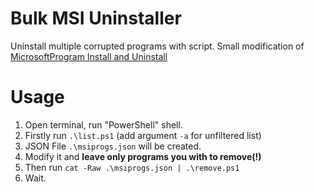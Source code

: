 # Bulk MSI Uninstaller

Uninstall multiple corrupted programs with script. Small modification of [MicrosoftProgram Install and Uninstall](https://support.microsoft.com/en-au/topic/fix-problems-that-block-programs-from-being-installed-or-removed-cca7d1b6-65a9-3d98-426b-e9f927e1eb4d)

# Usage

1. Open terminal, run "PowerShell" shell.
2. Firstly run `.\list.ps1` (add argument `-a` for unfiltered list)
3. JSON File `.\msiprogs.json` will be created.
4. Modify it and **leave only programs you with to remove(!)**
5. Then run `cat -Raw .\msiprogs.json | .\remove.ps1`
6. Wait.
